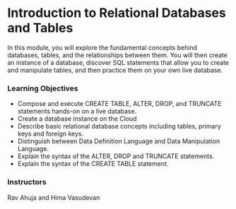# Introduction to Relational Databases and Tables
In this module, you will explore the fundamental concepts behind databases, tables, and the relationships between them. You will then create an instance of a database, discover SQL statements that allow you to create and manipulate tables, and then practice them on your own live database.

### Learning Objectives
- Compose and execute CREATE TABLE, ALTER, DROP, and TRUNCATE statements hands-on on a live database.
- Create a database instance on the Cloud
- Describe basic relational database concepts including tables, primary keys and foreign keys.
- Distinguish between Data Definition Language and Data Manipulation Language.
- Explain the syntax of the ALTER, DROP and TRUNCATE statements.
- Explain the syntax of the CREATE TABLE statement.

### Instructors
Rav Ahuja and Hima Vasudevan
